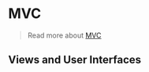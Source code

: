 # MVC

> Read more about [MVC](05%20Architectures%20of%20Software.md/#mvc-paradigm)

## Views and User Interfaces
